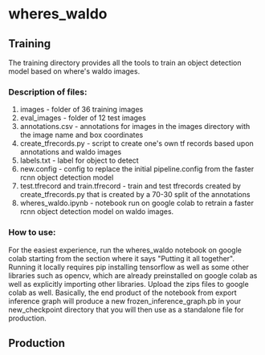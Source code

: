 # wheres_waldo

## Training

The training directory provides all the tools to train an object detection model based on where's waldo images. 

### Description of files:

1. images - folder of 36 training images
2. eval_images - folder of 12 test images  
3. annotations.csv - annotations for images in the images directory with the image name and box coordinates
4. create_tfrecords.py - script to create one's own tf records based upon annotations and waldo images
5. labels.txt - label for object to detect
6. new.config - config to replace the initial pipeline.config from the faster rcnn object detection model
7. test.tfrecord and train.tfrecord - train and test tfrecords created by create_tfrecords.py that is created by a 70-30 split of the annotations
8. wheres_waldo.ipynb - notebook run on google colab to retrain a faster rcnn object detection model on waldo images. 

### How to use:
For the easiest experience, run the wheres_waldo notebook on google colab starting from the section where it says "Putting it all together".
Running it locally requires pip installing tensorflow as well as some other libraries such as opencv, which are already preinstalled on google colab
as well as explicitly importing other libraries. Upload the zips files to google colab as well. Basically, the end product of the notebook 
from export inference graph will produce a new frozen_inference_graph.pb in your new_checkpoint directory that you will then use as a standalone
file for production.

## Production
